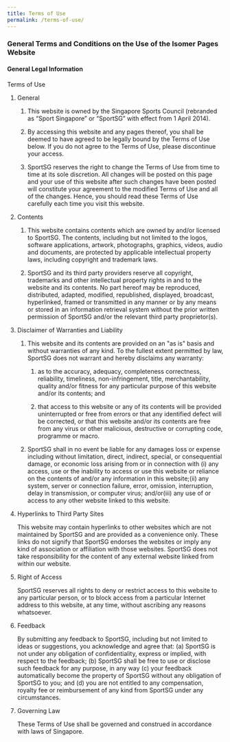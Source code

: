 ```yaml
---
title: Terms of Use
permalink: /terms-of-use/
---
```

### **General Terms and Conditions on the Use of the Isomer Pages Website**

#### **General Legal Information**

Terms of Use

1. General

   1. This website is owned by the Singapore Sports Council (rebranded as “Sport Singapore” or “SportSG” with effect from 1 April 2014).

   2. By accessing this website and any pages thereof, you shall be deemed to have agreed to be legally bound by the Terms of Use below. If you do not agree to the Terms of Use, please discontinue your access.

   3. SportSG reserves the right to change the Terms of Use from time to time at its sole discretion. All changes will be posted on this page and your use of this website after such changes have been posted will constitute your agreement to the modified Terms of Use and all of the changes. Hence, you should read these Terms of Use carefully each time you visit this website.

2. Contents

   1. This website contains contents which are owned by and/or licensed to SportSG. The contents, including but not limited to the logos, software applications, artwork, photographs, graphics, videos, audio and documents, are protected by applicable intellectual property laws, including copyright and trademark laws.

   2. SportSG and its third party providers reserve all copyright, trademarks and other intellectual property rights in and to the website and its contents. No part hereof may be reproduced, distributed, adapted, modified, republished, displayed, broadcast, hyperlinked, framed or transmitted in any manner or by any means or stored in an information retrieval system without the prior written permission of SportSG and/or the relevant third party proprietor(s).


3. Disclaimer of Warranties and Liability

   1. This website and its contents are provided on an "as is" basis and without warranties of any kind. To the fullest extent permitted by law, SportSG does not warrant and hereby disclaims any warranty:

      1. as to the accuracy, adequacy, completeness correctness, reliability, timeliness, non-infringement, title, merchantability, quality and/or fitness for any particular purpose of this website and/or its contents; and

      2. that access to this website or any of its contents will be provided uninterrupted or free from errors or that any identified defect will be corrected, or that this website and/or its contents are free from any virus or other malicious, destructive or corrupting code, programme or macro.

   2. SportSG shall in no event be liable for any damages loss or expense including without limitation, direct, indirect, special, or consequential damage, or economic loss arising from or in connection with (i) any access, use or the inability to access or use this website or reliance on the contents of and/or any information in this website;(ii) any system, server or connection failure, error, omission, interruption, delay in transmission, or computer virus; and/or(iii) any use of or access to any other website linked to this website.

4. Hyperlinks to Third Party Sites

   This website may contain hyperlinks to other websites which are not maintained by SportSG and are provided as a convenience only. These links do not signify that SportSG endorses the websites or imply any kind of association or affiliation with those websites. SportSG does not take responsibility for the content of any external website linked from within our website.

5. Right of Access

   SportSG reserves all rights to deny or restrict access to this website to any particular person, or to block access from a particular Internet address to this website, at any time, without ascribing any reasons whatsoever.

6. Feedback

   By submitting any feedback to SportSG, including but not limited to ideas or suggestions, you acknowledge and agree that: (a) SportSG is not under any obligation of confidentiality, express or implied, with respect to the feedback; (b) SportSG shall be free to use or disclose such feedback for any purpose, in any way (c) your feedback automatically become the property of SportSG without any obligation of SportSG to you; and (d) you are not entitled to any compensation, royalty fee or reimbursement of any kind from SportSG under any circumstances.

7. Governing Law

   These Terms of Use shall be governed and construed in accordance with laws of Singapore.